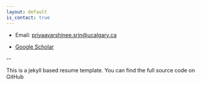 ```yaml
---
layout: default
is_contact: true
---
```


* Email: [priyaavarshinee.srin@ucalgary.ca](mailto:priyaavarshinee.srin@ucalgary.ca)

* [Google Scholar](https://scholar.google.com/citations?hl=en&user=Ue7tYysAAAAJ)

--

This is a jekyll based resume template. You can find the full source code on GitHub
